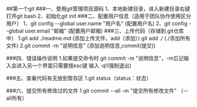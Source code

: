 ##第一个git
###一、使用git管理项目源码
1、本地新建目录，进入新建目录右键打开git bash 
2、初始化git init
###二、配置用户信息（适用于团队协作使用区分用户）
1、git config --global user.name "用户名" (配置用户名)
2、git config --global user.email "邮箱" (配置用户邮箱)
###三、上传代码（存储到.git仓库中）
1.git add ./readme.md (添加上传文件，add（添加）)
  git add ./  (./添加所有文件)
2.git commit -m "说明信息" (添加说明信息,commit(提交))

###四、错误操作说明
1.如果提交命令时 git commit -m "说明信息"，-m忘记输入会进入另一个界面只需要按esc键 输入 :q!(强制退出)

###五、查看代码有无放到暂存区
1.git status（status：状态）

###六、提交所有修改过的文件
1.git commit --all -m "提交所有修改文件"  （--all所有）
